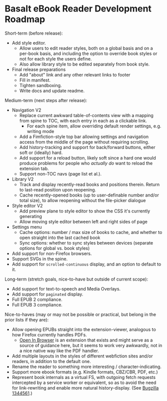 # Basalt eBook Reader Development Roadmap

Short-term (before release):

- Add style editor.
    - Allow users to edit reader styles, both on a global basis and on a per-book basis, and including the option to override book styles or not for each style the users define.
    - Also allow library style to be edited separately from book style.
- Final release preparations
    - Add "about" link and any other relevant links to footer
    - Fill in manifest.
    - Tighten sandboxing.
    - Write docs and update readme.

Medium-term (next steps after release):

- Navigation V2
    - Replace current awkward table-of-contents view with a mapping from spine to TOC, with each entry in each as a clickable link.
        - For each spine item, allow overriding default render settings, e.g. writing mode
    - Add a Fimfiction-style top bar allowing settings and navigation access from the middle of the page without requiring scrolling.
    - Add history-tracking and support for back/forward buttons, either soft or (ideally) hard.
    - Add support for a reload button, likely soft since a hard one would produce problems for people who *actually do* want to reload the extension tab.
    - Support non-TOC navs (page list et al.).
- Library V2
    - Track and display recently-read books and positions therein. Return to last-read position upon reopening.
    - Cache recently-opened books (up to user-definable number and/or total size), to allow reopening without the file-picker dialogue
- Style editor V2
    - Add preview plane to style editor to show the CSS it's currently generating
    - Allow moving style editor between left and right sides of page
- Settings menu
    - Cache options: number / max size of books to cache, and whether to open straight into the last cached book
    - Sync options: whether to sync styles between devices (separate options for global vs. book styles)
- Add support for non-Firefox browsers.
- Support SVGs in the spine.
- Add support for `scrolled-continuous` display, and an option to default to it.

Long-term (stretch goals, nice-to-have but outside of current scope):

- Add support for text-to-speech and Media Overlays.
- Add support for `paginated` display.
- Full EPUB 2 compliance.
- Full EPUB 3 compliance.

Nice-to-haves (may or may not be possible or practical, but belong in the prior lists if they are):

- Allow opening EPUBs straight into the extension-viewer, analogous to how Firefox currently handles PDFs.
    - [Open In Browser](https://github.com/Rob--W/open-in-browser) is an extension that exists and might serve as a source of guidance here, but it seems to work very awkwardly, not in a nice native way like the PDF handler.
- Add multiple layouts in the styles of different webfiction sites and/or readers, in addition to the default one.
- Rename the reader to something more interesting / character-indicating.
- Support more ebook formats (e.g. Kindle formats, CBZ/CBR, PDF, etc.)
- Represent book internals as a virtual FS, with outgoing fetch requests intercepted by a service worker or equivalent, so as to avoid the need for link-rewriting and enable more natural history-display. (See [Bugzilla 1344561](https://bugzilla.mozilla.org/show_bug.cgi?id=1344561).)
